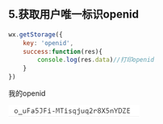 ## 5.获取用户唯一标识openid
```javascript
wx.getStorage({
    key: 'openid',
    success:function(res){
        console.log(res.data)//打印openid
    }
})
```

我的openid

![Image text](./img/login.png)